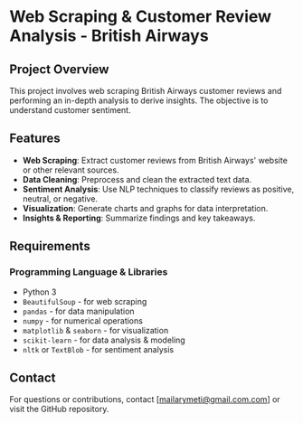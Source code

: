 # Web Scraping & Customer Review Analysis - British Airways

## Project Overview
This project involves web scraping British Airways customer reviews and performing an in-depth analysis to derive insights. The objective is to understand customer sentiment.

## Features
- **Web Scraping**: Extract customer reviews from British Airways' website or other relevant sources.
- **Data Cleaning**: Preprocess and clean the extracted text data.
- **Sentiment Analysis**: Use NLP techniques to classify reviews as positive, neutral, or negative.
- **Visualization**: Generate charts and graphs for data interpretation.
- **Insights & Reporting**: Summarize findings and key takeaways.

## Requirements
### Programming Language & Libraries
- Python 3
- `BeautifulSoup` - for web scraping
- `pandas` - for data manipulation
- `numpy` - for numerical operations
- `matplotlib` & `seaborn` - for visualization
- `scikit-learn` - for data analysis & modeling
- `nltk` or `TextBlob` - for sentiment analysis

## Contact
For questions or contributions, contact [mailarymeti@gmail.com.com] or visit the GitHub repository.


